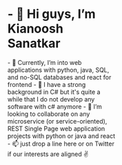 <div style="background-image: url('http://knsn.ir/static/media/Me3.a508b5e8.png');width: 50%;height: 100vh;background-attachment: fixed;background-position: top;background-repeat: no-repeat;background-size: contain;background-position-x: 10%;background-position-y: 0;display: inline-block;float: left;"></div>
<div style="
    width: 50%;
    display: inline-block;
    float: left;
">
<h1>- 👋 Hi guys, I’m Kianoosh Sanatkar</h1>
- 👀 Currently, I’m into web applications with python, java, SQL, and no-SQL databases and react for frontend
- 🌱 I have a strong background in C# but it's quite a while that I do not develop any software with c# anymore 
- 💞️ I’m looking to collaborate on any microservice (or service-oriented), REST Single Page web application projects with python or java and react
- 📫 just drop a line here or on Twitter if our interests are aligned ✌
</div>


<!---
kianooshsanatkar/kianooshsanatkar is a ✨ special ✨ repository because its `README.md` (this file) appears on your GitHub profile.
You can click the Preview link to take a look at your changes.
--->
